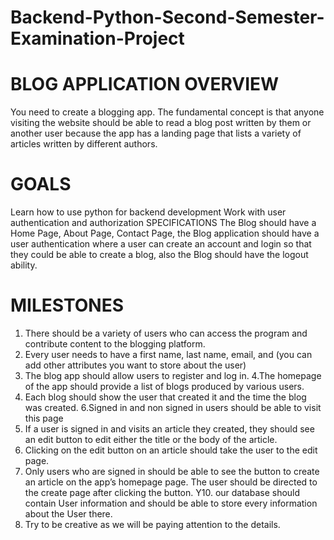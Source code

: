 # Backend-Python-Second-Semester-Examination-Project

# BLOG APPLICATION OVERVIEW

You need to create a blogging app. The fundamental concept is that anyone visiting the website should be able to read a blog post written by them or another user because the app has a landing page that lists a variety of articles written by different authors.

# GOALS
Learn how to use python for backend development
Work with user authentication and authorization
SPECIFICATIONS
The Blog should have a Home Page, About Page, Contact Page, the Blog application should have a user authentication where a user can create an account and login so that they  could be able to create a blog, also the Blog should have the logout ability.

# MILESTONES
1. There should be a variety of users who can access the program and contribute content to the blogging platform.
2. Every user needs to have a first name, last name, email, and (you can add other attributes you want to store about the user)
3. The blog app should allow users to register and log in.
4.The homepage of the app should provide a list of blogs produced by various users.
5. Each blog should show the user that created it and the time the blog was created.
6.Signed in and non signed in users should be able to visit this page
7. If a user is signed in and visits an article they created, they should see an edit button to edit either the title or the body of the article.
8. Clicking on the edit button on an article should take the user to the edit page.
9. Only users who are signed in should be able to see the button to create an article on the app’s homepage page. The user should be directed to the create page after clicking the button.
Y10. our database should contain User information and should be able to store every information about the User there.
11. Try to be creative as we will be paying attention to the details.
